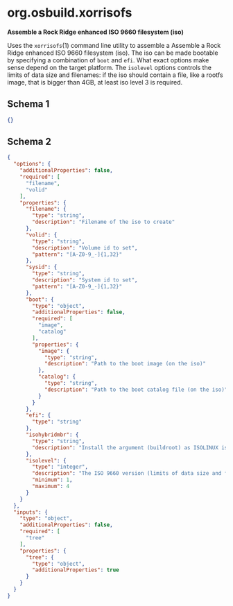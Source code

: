 
# org.osbuild.xorrisofs

**Assemble a Rock Ridge enhanced ISO 9660 filesystem (iso)**

Uses the `xorrisofs`(1) command line utility to assemble a
Assemble a Rock Ridge enhanced ISO 9660 filesystem (iso).
The iso can be made bootable by specifying a combination of
`boot` and `efi`. What exact options make sense depend on
the target platform.
The `isolevel` options controls the limits of data size and
filenames: if the iso should contain a  file, like a rootfs
image, that is bigger than 4GB, at least iso level 3 is
required.

## Schema 1

```json
{}
```

## Schema 2

```json
{
  "options": {
    "additionalProperties": false,
    "required": [
      "filename",
      "volid"
    ],
    "properties": {
      "filename": {
        "type": "string",
        "description": "Filename of the iso to create"
      },
      "volid": {
        "type": "string",
        "description": "Volume id to set",
        "pattern": "[A-Z0-9_-]{1,32}"
      },
      "sysid": {
        "type": "string",
        "description": "System id to set",
        "pattern": "[A-Z0-9_-]{1,32}"
      },
      "boot": {
        "type": "object",
        "additionalProperties": false,
        "required": [
          "image",
          "catalog"
        ],
        "properties": {
          "image": {
            "type": "string",
            "description": "Path to the boot image (on the iso)"
          },
          "catalog": {
            "type": "string",
            "description": "Path to the boot catalog file (on the iso)"
          }
        }
      },
      "efi": {
        "type": "string"
      },
      "isohybridmbr": {
        "type": "string",
        "description": "Install the argument (buildroot) as ISOLINUX isohybrid MBR"
      },
      "isolevel": {
        "type": "integer",
        "description": "The ISO 9660 version (limits of data size and filenames)",
        "minimum": 1,
        "maximum": 4
      }
    }
  },
  "inputs": {
    "type": "object",
    "additionalProperties": false,
    "required": [
      "tree"
    ],
    "properties": {
      "tree": {
        "type": "object",
        "additionalProperties": true
      }
    }
  }
}
```
